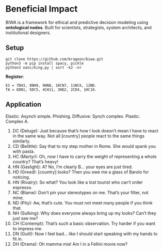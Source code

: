 # Beneficial Impact

BIWA is a framework for ethical and predictive decision modeling using **ontological nodes**. Built for scientists, strategists, system architects, and institutional designers.

<h2>Setup</h2>

```
git clone https://github.com/brageon/biwa.git
python3 -m pip install spacy, pickle
python3 oanc/king.py | sort -k2 -nr
```

**Register**:

```
ES = 7DH3, 8NH9, 9HN8, 10CN7, 11NC6, 12ND.
TA = 6DN1, 5DC5, 4CH11, 3HD2, 2CD4, 1HC10. 
```

<h2>Application</h2>

Elastic: Asynch simple. Phishing. Diffusive: Synch complex. Plastic: Complex A.

1. DC (Deluge): Just because that’s how I look doesn’t mean I have to react in the same way. Not all [country] people react to the same things similarly.
2. CD (Belittle): Say that to my step mother in Rome. She would spank you with pasta.
3. HC (Martyr): Oh, now I have to carry the weight of representing a whole country? That’s heavy!
4. HN (Gaslight): A? No, I’m clearly B… your eyes are just tired.
5. HD (Greed): [country] looks? Then you owe me a glass of Barolo for noticing.
6. HN (Rivalry): So what? You look like a lost tourist who can’t order espresso.
7. NC (Blame): Don’t pin your stereotypes on me. That’s your filter, not mine.
8. ND (Pity): Aw, that’s cute. You must not meet many people if you think that.
9. NH (Sulking): Why does everyone always bring up my looks? Can’t they just see me?
10. CH (Contempt): That’s such a basic observation. Try harder if you want to impress me.
11. DN (Guilt): Now I feel bad… like I should start speaking with my hands to fit in.
12. DH (Drama): Oh mamma mia! Am I in a Fellini movie now?

